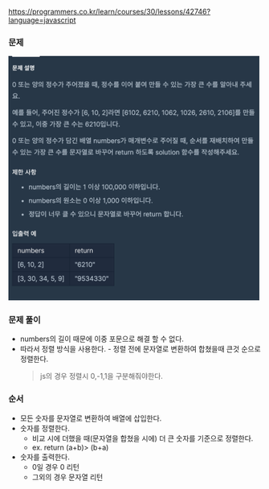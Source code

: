 https://programmers.co.kr/learn/courses/30/lessons/42746?language=javascript

### 문제

<img src="./img1.png" width="500" heithg="500">

### 문제 풀이

- numbers의 길이 때문에 이중 포문으로 해결 할 수 없다.
- 따라서 정렬 방식을 사용한다. - 정렬 전에 문자열로 변환하여 합쳤을때 큰것 순으로 정렬한다.
  > js의 경우 정렬시 0,-1,1을 구분해줘야한다.

### 순서

- 모든 숫자를 문자열로 변환하여 배열에 삽입한다.
- 숫자를 정렬한다.
  - 비교 시에 더했을 때(문자열을 합쳤을 시에) 더 큰 숫자를 기준으로 정렬한다.
  - ex. return (a+b)> (b+a)
- 숫자를 출력한다.
  - 0일 경우 0 리턴
  - 그외의 경우 문자열 리턴
